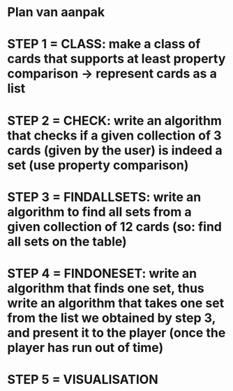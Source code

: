 # Plan van aanpak
# STEP 1 = CLASS: make a class of cards that supports at least property comparison -> represent cards as a list
# STEP 2 = CHECK: write an algorithm that checks if a given collection of 3 cards (given by the user) is indeed a set (use property comparison)
# STEP 3 = FINDALLSETS: write an algorithm to find all sets from a given collection of 12 cards (so: find all sets on the table)
# STEP 4 = FINDONESET: write an algorithm that finds one set, thus write an algorithm that takes one set from the list we obtained by step 3, and present it to the player (once the player has run out of time)
# STEP 5 = VISUALISATION
